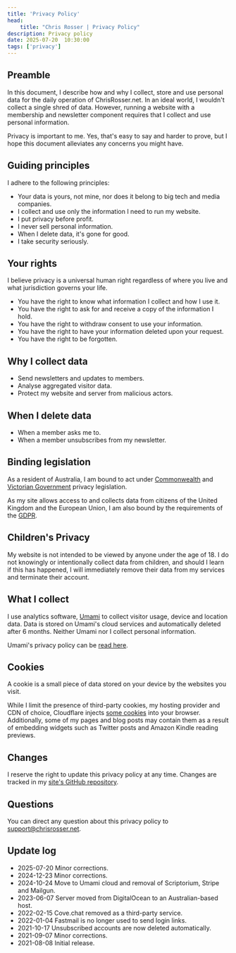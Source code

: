 ```yaml
---
title: 'Privacy Policy'
head:
    title: "Chris Rosser | Privacy Policy"
description: Privacy policy
date: 2025-07-20  10:30:00
tags: ['privacy']
---
```


## Preamble

In this document, I describe how and why I collect, store and use personal data for the daily operation of ChrisRosser.net. In an ideal world, I wouldn't collect a single shred of data. However, running a website with a membership and newsletter component requires that I collect and use personal information.

Privacy is important to me. Yes, that's easy to say and harder to prove, but I hope this document alleviates any concerns you might have.

## Guiding principles

I adhere to the following principles:

* Your data is yours, not mine, nor does it belong to big tech and media companies.
* I collect and use only the information I need to run my website.
* I put privacy before profit.
* I never sell personal information.
* When I delete data, it's gone for good.
* I take security seriously.

## Your rights

I believe privacy is a universal human right regardless of where you live and what jurisdiction governs your life.

* You have the right to know what information I collect and how I use it.
* You have the right to ask for and receive a copy of the information I hold.
* You have the right to withdraw consent to use your information.
* You have the right to have your information deleted upon your request.
* You have the right to be forgotten.

## Why I collect data

* Send newsletters and updates to members.
* Analyse aggregated visitor data.
* Protect my website and server from malicious actors.

## When I delete data

* When a member asks me to.
* When a member unsubscribes from my newsletter.

## Binding legislation

As a resident of Australia, I am bound to act under [Commonwealth](https://www.oaic.gov.au/privacy/the-privacy-act) and [Victorian Government](https://www.legislation.vic.gov.au/in-force/acts/privacy-and-data-protection-act-2014/027) privacy legislation.

As my site allows access to and collects data from citizens of the United Kingdom and the European Union, I am also bound by the requirements of the [GDPR](https://gdpr-info.eu/).

## Children's Privacy

My website is not intended to be viewed by anyone under the age of 18. I do not knowingly or intentionally collect data from children, and should I learn if this has happened, I will immediately remove their data from my services and terminate their account.

## What I collect

I use analytics software, [Umami](https://umami.is) to collect visitor usage, device and location data. Data is stored on Umami's cloud services and automatically deleted after 6 months. Neither Umami nor I collect personal information.

Umami's privacy policy can be [read here](https://umami.is/privacy).

## Cookies

A cookie is a small piece of data stored on your device by the websites you visit.

While I limit the presence of third-party cookies, my hosting provider and CDN of choice, Cloudflare injects [some cookies](https://developers.cloudflare.com/fundamentals/reference/policies-compliances/cloudflare-cookies/) into your browser. Additionally, some of my pages and blog posts may contain them as a result of embedding widgets such as Twitter posts and Amazon Kindle reading previews.


## Changes

I reserve the right to update this privacy policy at any time. Changes are tracked in my [site's GitHub repository](https://github.com/foss-scribe/rosser/blob/master/content/privacy.md).

## Questions

You can direct any question about this privacy policy to support@chrisrosser.net.

## Update log

* 2025-07-20 Minor corrections.
* 2024-12-23 Minor corrections.
* 2024-10-24 Move to Umami cloud and removal of Scriptorium, Stripe and Mailgun.
* 2023-06-07 Server moved from DigitalOcean to an Australian-based host.
* 2022-02-15 Cove.chat removed as a third-party service.
* 2022-01-04 Fastmail is no longer used to send login links.
* 2021-10-17 Unsubscribed accounts are now deleted automatically.
* 2021-09-07 Minor corrections.
* 2021-08-08 Initial release.